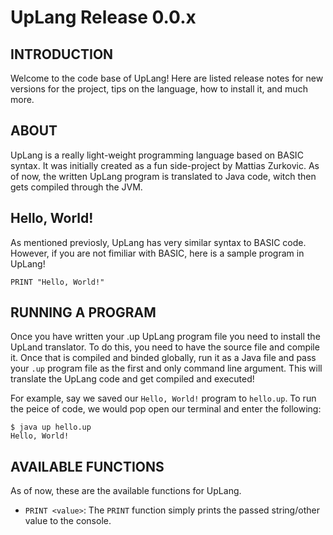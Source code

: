 # UpLang Release 0.0.x

## INTRODUCTION
Welcome to the code base of UpLang! Here are listed release notes for new versions for the project, tips on the language, how to install it, and much more.

## ABOUT
UpLang is a really light-weight programming language based on BASIC syntax. It was initially created as a fun side-project by Mattias Zurkovic. As of now, the written UpLang program is translated to Java code, witch then gets compiled through the JVM.

## Hello, World!
As mentioned previosly, UpLang has very similar syntax to BASIC code. However, if you are not fimiliar with BASIC, here is a sample program in UpLang!
```
PRINT "Hello, World!"
```

## RUNNING A PROGRAM
Once you have written your .up UpLang program file you need to install the UpLand translator. To do this, you need to have the source file and compile it. Once that is compiled and binded globally, run it as a Java file and pass your `.up` program file as the first and only command line argument. This will translate the UpLang code and get compiled and executed!

For example, say we saved our `Hello, World!` program to `hello.up`. To run the peice of code, we would pop open our terminal and enter the following:
```
$ java up hello.up
Hello, World!
```

## AVAILABLE FUNCTIONS
As of now, these are the available functions for UpLang.

* `PRINT <value>`: The `PRINT` function simply prints the passed string/other value to the console.